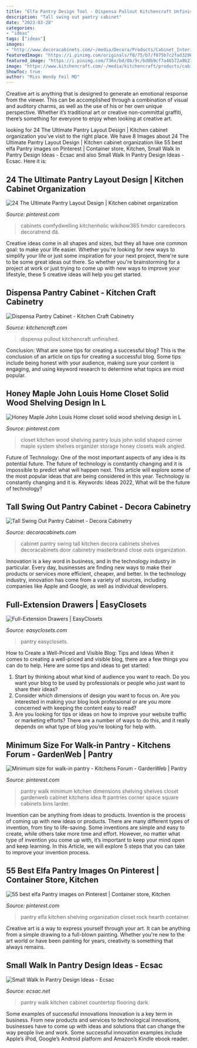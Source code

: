 ```yaml
---
title: "Elfa Pantry Design Tool - Dispensa Pullout Kitchencraft Unfinished"
description: "Tall swing out pantry cabinet"
date: "2023-03-28"
categories:
- "ideas"
tags: ["ideas"]
images:
- "http://www.decoracabinets.com/~/media/Decora/Products/Cabinet_Interiors/DecStorUSCArEA.jpg"
featuredImage: "https://i.pinimg.com/originals/f0/75/b7/f075b7c2fad3296e06e0ec46670a332b.jpg"
featured_image: "https://i.pinimg.com/736x/bd/0b/9c/bd0b9cf7a46572a9b23ae90d82fecc4e--elfa-pantry-castle-rock.jpg"
image: "https://www.kitchencraft.com/-/media/kitchencraft/products/cabinet_interiors/kc_dispensa_pantry_pullout.jpg"
ShowToc: true
author: "Miss Wendy Feil MD"
---
```



Creative art is anything that is designed to generate an emotional response from the viewer. This can be accomplished through a combination of visual and auditory charms, as well as the use of his or her own unique perspective. Whether it’s traditional art or creative non-committal graffiti, there’s something for everyone to enjoy when looking at creative art.

	

		
looking for 24 The Ultimate Pantry Layout Design | Kitchen cabinet organization you've visit to the right place. We have 8 Images about 24 The Ultimate Pantry Layout Design | Kitchen cabinet organization like 55 best elfa Pantry images on Pinterest | Container store, Kitchen, Small Walk In Pantry Design Ideas - Ecsac and also Small Walk In Pantry Design Ideas - Ecsac. Here it is:
		
    
## 24 The Ultimate Pantry Layout Design | Kitchen Cabinet Organization

<img loading=lazy src="https://i.pinimg.com/originals/c2/5e/1f/c25e1f09c9f7a994ba6ab85bfa7f98bd.jpg" onerror="this.onerror=null;this.src='https://tse2.mm.bing.net/th?id=OIP.RtJqiHbCT09cFfECilEaHQHaLt&amp;pid=15.1';" alt="24 The Ultimate Pantry Layout Design | Kitchen cabinet organization">

_Source: pinterest.com_

>cabinets comfydwelling kitchenholic wikihow365 hmdcr caredecors decoratrend đã. 

	

Creative ideas come in all shapes and sizes, but they all have one common goal: to make your life easier. Whether you're looking for new ways to simplify your life or just some inspiration for your next project, there're sure to be some great ideas out there. So whether you're brainstorming for a project at work or just trying to come up with new ways to improve your lifestyle, these 5 creative ideas will help you get started.

    
## Dispensa Pantry Cabinet - Kitchen Craft Cabinetry

<img loading=lazy src="https://www.kitchencraft.com/-/media/kitchencraft/products/cabinet_interiors/kc_dispensa_pantry_pullout.jpg" onerror="this.onerror=null;this.src='https://tse2.mm.bing.net/th?id=OIP.z_FWv0evdsyPYyDB5Qo0lgHaLH&amp;pid=15.1';" alt="Dispensa Pantry Cabinet - Kitchen Craft Cabinetry">

_Source: kitchencraft.com_

>dispensa pullout kitchencraft unfinished. 

	

Conclusion: What are some tips for creating a successful blog?
This is the conclusion of an article on tips for creating a successful blog. 
Some tips include being honest with your audience, making sure your content is engaging, and using keyword research to determine what topics are most popular.

    
## Honey Maple John Louis Home Closet Solid Wood Shelving Design In L

<img loading=lazy src="https://i.pinimg.com/736x/0e/2e/30/0e2e3061d00471c8b77b137615603ea2--kitchen-pantries-in-kitchen.jpg" onerror="this.onerror=null;this.src='https://tse1.mm.bing.net/th?id=OIP.08ZhPwrj-MklX_JJnTze8wHaJ3&amp;pid=15.1';" alt="Honey Maple John Louis Home closet solid wood shelving design in L">

_Source: pinterest.com_

>closet kitchen wood shelving pantry louis john solid shaped corner maple system shelves organizer storage honey closets walk angled. 

	

Future of Technology: One of the most important aspects of any idea is its potential future. The future of technology is constantly changing and it is impossible to predict what will happen next. This article will explore some of the most popular ideas that are being considered in this year.
Technology is constantly changing and it is. Keywords: Ideas 2022, What will be the future of technology?

    
## Tall Swing Out Pantry Cabinet - Decora Cabinetry

<img loading=lazy src="http://www.decoracabinets.com/~/media/Decora/Products/Cabinet_Interiors/DecStorUSCArEA.jpg" onerror="this.onerror=null;this.src='https://tse1.mm.bing.net/th?id=OIP.nYh1Y7hRY6dLoAv4yRhQCwHaLH&amp;pid=15.1';" alt="Tall Swing Out Pantry Cabinet - Decora Cabinetry">

_Source: decoracabinets.com_

>cabinet pantry swing tall kitchen decora cabinets shelves decoracabinets door cabinetry masterbrand close outs organization. 

	

Innovation is a key word in business, and in the technology industry in particular. Every day, businesses are finding new ways to make their products or services more efficient, cheaper, and better. In the technology industry, innovation has come from a variety of sources, including companies like Apple and Google, as well as individual developers.

    
## Full-Extension Drawers | EasyClosets

<img loading=lazy src="https://s3.amazonaws.com/media.thestowcompany.com/managed_media/filer_public_thumbnails/filer_public/46/b8/46b850bf-93f2-4e1d-a3be-630a285f780f/ec_600.jpg__480x0_q95_subsampling-2.jpg" onerror="this.onerror=null;this.src='https://tse4.mm.bing.net/th?id=OIP.ou_DZrxI1PRcU8KYtrKS_gHaLH&amp;pid=15.1';" alt="Full-Extension Drawers | EasyClosets">

_Source: easyclosets.com_

>pantry easyclosets. 

	

How to Create a Well-Priced and Visible Blog: Tips and Ideas
When it comes to creating a well-priced and visible blog, there are a few things you can do to help. Here are some tips and ideas to get started: 
1. Start by thinking about what kind of audience you want to reach. Do you want your blog to be used by professionals or people who just want to share their ideas? 
2. Consider which dimensions of design you want to focus on. Are you interested in making your blog look professional or are you more concerned with keeping the content easy to read? 
3. Are you looking for tips or ideas on how to improve your website traffic or marketing efforts? There are a number of ways to do this, and it really depends on what type of blog you’re looking for help with. 

    
## Minimum Size For Walk-in Pantry - Kitchens Forum - GardenWeb | Pantry

<img loading=lazy src="https://i.pinimg.com/originals/ac/3c/73/ac3c73ca26586bf3928c645ce8f3a2a6.jpg" onerror="this.onerror=null;this.src='https://tse1.mm.bing.net/th?id=OIP.AMif9eEnDAqdpKeacs0YhQHaJ4&amp;pid=15.1';" alt="Minimum size for walk-in pantry - Kitchens Forum - GardenWeb | Pantry">

_Source: pinterest.com_

>pantry walk minimum kitchen dimensions shelving shelves closet gardenweb cabinet kitchens idea ft pantries corner space square cabinets bins larder. 

	

Invention can be anything from ideas to products.
Invention is the process of coming up with new ideas or products. There are many different types of invention, from tiny to life-saving. Some inventions are simple and easy to create, while others take more time and effort. However, no matter what type of invention you come up with, it’s important to keep your mind open and keep learning. In this Article, we will explore 5 steps that you can take to improve your invention process.

    
## 55 Best Elfa Pantry Images On Pinterest | Container Store, Kitchen

<img loading=lazy src="https://i.pinimg.com/736x/bd/0b/9c/bd0b9cf7a46572a9b23ae90d82fecc4e--elfa-pantry-castle-rock.jpg" onerror="this.onerror=null;this.src='https://tse1.mm.bing.net/th?id=OIP.ePrJL8TqOUh7f7pjIQM-DAHaJ3&amp;pid=15.1';" alt="55 best elfa Pantry images on Pinterest | Container store, Kitchen">

_Source: pinterest.com_

>pantry elfa kitchen shelving organization closet rock hearth container. 

	

Creative art is a way to express yourself through your art. It can be anything from a simple drawing to a full-blown painting. Whether you're new to the art world or have been painting for years, creativity is something that always remains.

    
## Small Walk In Pantry Design Ideas - Ecsac

<img loading=lazy src="https://i.pinimg.com/originals/f0/75/b7/f075b7c2fad3296e06e0ec46670a332b.jpg" onerror="this.onerror=null;this.src='https://tse4.mm.bing.net/th?id=OIP.qsX_6Yi8Y6YAWCgC-z46WwHaJ6&amp;pid=15.1';" alt="Small Walk In Pantry Design Ideas - Ecsac">

_Source: ecsac.net_

>pantry walk kitchen cabinet countertop flooring dark. 

	

Some examples of successful innovations
Innovation is a key term in business. From new products and services to technological innovations, businesses have to come up with ideas and solutions that can change the way people live and work. Some successful innovation examples include Apple’s iPod, Google’s Android platform and Amazon’s Kindle ebook reader.

